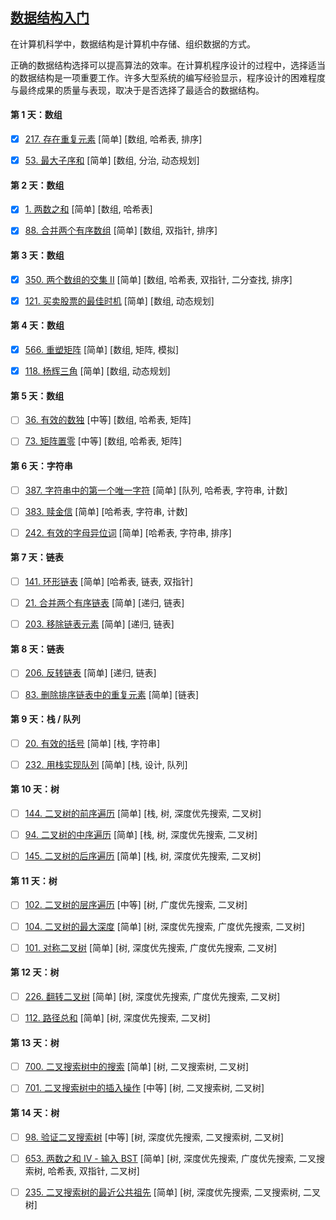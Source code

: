 [数据结构入门](https://leetcode-cn.com/study-plan/data-structures/)
-----

在计算机科学中，数据结构是计算机中存储、组织数据的方式。

正确的数据结构选择可以提高算法的效率。在计算机程序设计的过程中，选择适当的数据结构是一项重要工作。许多大型系统的编写经验显示，程序设计的困难程度与最终成果的质量与表现，取决于是否选择了最适合的数据结构。

#### 第 1 天：数组

- [x] [217. 存在重复元素](https://leetcode-cn.com/problems/contains-duplicate/) [简单] [数组, 哈希表, 排序]

- [x] [53. 最大子序和](https://leetcode-cn.com/problems/maximum-subarray/) [简单] [数组, 分治, 动态规划]


#### 第 2 天：数组

- [x] [1. 两数之和](https://leetcode-cn.com/problems/two-sum/) [简单] [数组, 哈希表]

- [x] [88. 合并两个有序数组](https://leetcode-cn.com/problems/merge-sorted-array/) [简单] [数组, 双指针, 排序]


#### 第 3 天：数组

- [x] [350. 两个数组的交集 II](https://leetcode-cn.com/problems/intersection-of-two-arrays-ii/) [简单] [数组, 哈希表, 双指针, 二分查找, 排序]

- [x] [121. 买卖股票的最佳时机](https://leetcode-cn.com/problems/best-time-to-buy-and-sell-stock/) [简单] [数组, 动态规划]


#### 第 4 天：数组

- [x] [566. 重塑矩阵](https://leetcode-cn.com/problems/reshape-the-matrix/) [简单] [数组, 矩阵, 模拟]

- [x] [118. 杨辉三角](https://leetcode-cn.com/problems/pascals-triangle/) [简单] [数组, 动态规划]


#### 第 5 天：数组

- [ ] [36. 有效的数独](https://leetcode-cn.com/problems/valid-sudoku/) [中等] [数组, 哈希表, 矩阵]

- [ ] [73. 矩阵置零](https://leetcode-cn.com/problems/set-matrix-zeroes/) [中等] [数组, 哈希表, 矩阵]


#### 第 6 天：字符串

- [ ] [387. 字符串中的第一个唯一字符](https://leetcode-cn.com/problems/first-unique-character-in-a-string/) [简单] [队列, 哈希表, 字符串, 计数]

- [ ] [383. 赎金信](https://leetcode-cn.com/problems/ransom-note/) [简单] [哈希表, 字符串, 计数]

- [ ] [242. 有效的字母异位词](https://leetcode-cn.com/problems/valid-anagram/) [简单] [哈希表, 字符串, 排序]


#### 第 7 天：链表

- [ ] [141. 环形链表](https://leetcode-cn.com/problems/linked-list-cycle/) [简单] [哈希表, 链表, 双指针]

- [ ] [21. 合并两个有序链表](https://leetcode-cn.com/problems/merge-two-sorted-lists/) [简单] [递归, 链表]

- [ ] [203. 移除链表元素](https://leetcode-cn.com/problems/remove-linked-list-elements/) [简单] [递归, 链表]


#### 第 8 天：链表

- [ ] [206. 反转链表](https://leetcode-cn.com/problems/reverse-linked-list/) [简单] [递归, 链表]

- [ ] [83. 删除排序链表中的重复元素](https://leetcode-cn.com/problems/remove-duplicates-from-sorted-list/) [简单] [链表]


#### 第 9 天：栈 / 队列

- [ ] [20. 有效的括号](https://leetcode-cn.com/problems/valid-parentheses/) [简单] [栈, 字符串]

- [ ] [232. 用栈实现队列](https://leetcode-cn.com/problems/implement-queue-using-stacks/) [简单] [栈, 设计, 队列]


#### 第 10 天：树

- [ ] [144. 二叉树的前序遍历](https://leetcode-cn.com/problems/binary-tree-preorder-traversal/) [简单] [栈, 树, 深度优先搜索, 二叉树]

- [ ] [94. 二叉树的中序遍历](https://leetcode-cn.com/problems/binary-tree-inorder-traversal/) [简单] [栈, 树, 深度优先搜索, 二叉树]

- [ ] [145. 二叉树的后序遍历](https://leetcode-cn.com/problems/binary-tree-postorder-traversal/) [简单] [栈, 树, 深度优先搜索, 二叉树]


#### 第 11 天：树

- [ ] [102. 二叉树的层序遍历](https://leetcode-cn.com/problems/binary-tree-level-order-traversal/) [中等] [树, 广度优先搜索, 二叉树]

- [ ] [104. 二叉树的最大深度](https://leetcode-cn.com/problems/maximum-depth-of-binary-tree/) [简单] [树, 深度优先搜索, 广度优先搜索, 二叉树]

- [ ] [101. 对称二叉树](https://leetcode-cn.com/problems/symmetric-tree/) [简单] [树, 深度优先搜索, 广度优先搜索, 二叉树]


#### 第 12 天：树

- [ ] [226. 翻转二叉树](https://leetcode-cn.com/problems/invert-binary-tree/) [简单] [树, 深度优先搜索, 广度优先搜索, 二叉树]

- [ ] [112. 路径总和](https://leetcode-cn.com/problems/path-sum/) [简单] [树, 深度优先搜索, 二叉树]


#### 第 13 天：树

- [ ] [700. 二叉搜索树中的搜索](https://leetcode-cn.com/problems/search-in-a-binary-search-tree/) [简单] [树, 二叉搜索树, 二叉树]

- [ ] [701. 二叉搜索树中的插入操作](https://leetcode-cn.com/problems/insert-into-a-binary-search-tree/) [中等] [树, 二叉搜索树, 二叉树]


#### 第 14 天：树

- [ ] [98. 验证二叉搜索树](https://leetcode-cn.com/problems/validate-binary-search-tree/) [中等] [树, 深度优先搜索, 二叉搜索树, 二叉树]

- [ ] [653. 两数之和 IV - 输入 BST](https://leetcode-cn.com/problems/two-sum-iv-input-is-a-bst/) [简单] [树, 深度优先搜索, 广度优先搜索, 二叉搜索树, 哈希表, 双指针, 二叉树]

- [ ] [235. 二叉搜索树的最近公共祖先](https://leetcode-cn.com/problems/lowest-common-ancestor-of-a-binary-search-tree/) [简单] [树, 深度优先搜索, 二叉搜索树, 二叉树]
